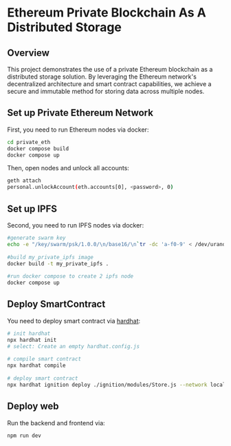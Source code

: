 # Ethereum Private Blockchain As A Distributed Storage

## Overview

This project demonstrates the use of a private Ethereum blockchain as a distributed storage solution. By leveraging the Ethereum network's decentralized architecture and smart contract capabilities, we achieve a secure and immutable method for storing data across multiple nodes.

## Set up Private Ethereum Network

First, you need to run Ethereum nodes via docker:

```bash
cd private_eth
docker compose build
docker compose up
```

Then, open nodes and unlock all accounts:
```bash
geth attach
personal.unlockAccount(eth.accounts[0], <password>, 0)
```


## Set up IPFS
Second, you need to run IPFS nodes via docker:

```bash
#generate swarm key  
echo -e "/key/swarm/psk/1.0.0/\n/base16/\n`tr -dc 'a-f0-9' < /dev/urandom | head -c64`" > swarm.key  
  
#build my_private_ipfs image  
docker build -t my_private_ipfs .  
  
#run docker compose to create 2 ipfs node  
docker compose up
```

## Deploy SmartContract

You need to deploy smart contract via [hardhat](https://hardhat.org/): 
```bash
# init hardhat  
npx hardhat init  
# select: Create an empty hardhat.config.js  
  
# compile smart contract  
npx hardhat compile  
  
# deploy smart contract  
npx hardhat ignition deploy ./ignition/modules/Store.js --network localhost
```


## Deploy web

Run the backend and frontend via:
```bash
npm run dev
```